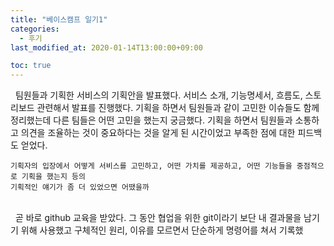 ```yaml
---
title: "베이스캠프 일기1"
categories: 
  - 후기
last_modified_at: 2020-01-14T13:00:00+09:00

toc: true
---
```



&nbsp; 팀원들과 기획한 서비스의 기획안을 발표했다. 서비스 소개, 기능명세서, 흐름도, 스토리보드 관련해서 발표를 진행했다. 기획을 하면서 팀원들과 같이 고민한 이슈들도 함께 정리했는데 다른 팀들은 어떤 고민을 했는지 궁금했다. 기획을 하면서 팀원들과 소통하고 의견을 조율하는 것이 중요하다는 것을 알게 된 시간이었고 부족한 점에 대한 피드백도 얻었다.
``` 
기획자의 입장에서 어떻게 서비스를 고민하고, 어떤 가치를 제공하고, 어떤 기능들을 중점적으로 기획을 했는지 등의 
기획적인 얘기가 좀 더 있었으면 어땠을까 
```
<br>
&nbsp; 곧 바로 github 교육을 받았다. 그 동안 협업을 위한 git이라기 보단 내 결과물을 남기기 위해 사용했고 구체적인 원리, 이유를 모르면서 단순하게 명령어를 쳐서 기록했
